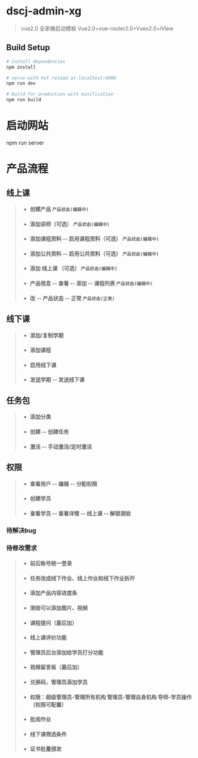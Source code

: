 # dscj-admin-xg

> vue2.0 全家桶启动模板
Vue2.0+vue-router2.0+Vuex2.0+iView

## Build Setup

``` bash
# install dependencies
npm install

# serve with hot reload at localhost:4000
npm run dev

# build for production with minification
npm run build
```
# 启动网站
npm run server



# 产品流程

## 线上课
>* #### 创建产品 `产品状态(编辑中)`
>* #### 添加讲师（可选） `产品状态(编辑中)`
>* #### 添加课程资料 -- 启用课程资料（可选） `产品状态(编辑中)`
>* #### 添加公共资料 -- 启用公共资料（可选） `产品状态(编辑中)`
>* #### 添加 线上课  （可选） `产品状态(编辑中)`
>* #### 产品信息 -- 查看 -- 添加 -- 课程列表 `产品状态(编辑中)`
>* #### 改 -- 产品状态 -- 正常 `产品状态(正常)`


## 线下课
>* #### 添加/复制学期
>* #### 添加课程
>* #### 启用线下课
>* #### 发送学期 -- 发送线下课

## 任务包
>* #### 添加分类
>* #### 创建 -- 创建任务
>* #### 激活 -- 手动激活/定时激活

## 权限
>* #### 查看用户 -- 编辑  -- 分配权限
>* #### 创建学员
>* #### 查看学员  -- 查看详情 -- 线上课 -- 解锁测验


### 待解决bug
<!-- #### 1.产品信息 -- 状态state为3时，没有数据；点击查看，若没有线上课，报错（length of undefined）；分页 -->
<!-- #### 2.学员管理 -- 添加线上课添加解锁课程   -->
<!-- #### 3.线上课 -- 添加讲师 loading持续存在 -->
<!-- #### 4.任务包 -->


### 待修改需求
>* #### 前后账号统一登录
>* #### 任务改成线下作业、线上作业和线下作业拆开
>* #### 添加产品内容进度条
>* #### 测验可以添加图片、视频
>* #### 课程提问（最后加）
>* #### 线上课评价功能
>* #### 管理员后台添加给学员打分功能
>* #### 视频留言板（最后加）
>* #### 兑换码，管理员添加学员
>* #### 权限：超级管理员-管理所有机构 管理员-管理自身机构 导师-学员操作（权限可配置）
>* #### 批阅作业
>* #### 线下课筛选条件
>* #### 证书批量颁发